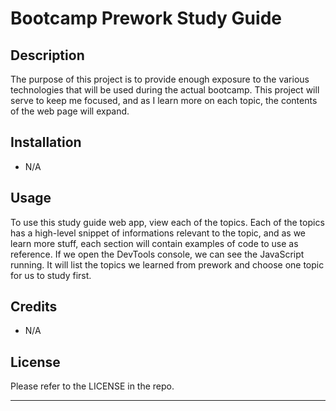 # Bootcamp Prework Study Guide

## Description

The purpose of this project is to provide enough exposure to the various technologies that will be used during the actual bootcamp. This project will serve to keep me focused, and as I learn more on each topic, the contents of the web page will expand. 


## Installation

- N/A

## Usage

To use this study guide web app, view each of the topics.  Each of the topics has a high-level snippet of informations relevant to the topic, and as we learn more stuff, each section will contain examples of code to use as reference.
If we open the DevTools console, we can see the JavaScript running. It will list the topics we learned from prework and choose one topic for us to study first.


## Credits

- N/A

## License

Please refer to the LICENSE in the repo.

---


